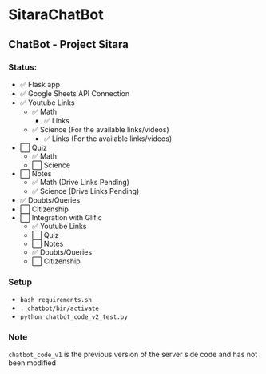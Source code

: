 # SitaraChatBot
## ChatBot - Project Sitara

### Status:

- :white_check_mark: Flask app
- :white_check_mark: Google Sheets API Connection
- :white_check_mark: Youtube Links
  - :white_check_mark: Math
    - :white_check_mark: Links
  - :white_check_mark: Science (For the available links/videos)
    - :white_check_mark: Links (For the available links/videos)
- :white_large_square: Quiz
  - :white_check_mark: Math
  - :white_large_square: Science
- :white_large_square: Notes
  - :white_check_mark: Math (Drive Links Pending)
  - :white_check_mark: Science (Drive Links Pending)
- :white_check_mark: Doubts/Queries
- :white_large_square: Citizenship
- :white_large_square: Integration with Glific
  - :white_check_mark: Youtube Links
  - :white_large_square: Quiz
  - :white_large_square: Notes
  - :white_check_mark: Doubts/Queries
  - :white_large_square: Citizenship 
### Setup

- `bash requirements.sh`
- `. chatbot/bin/activate`
- `python chatbot_code_v2_test.py`

### Note

`chatbot_code_v1` is the previous version of the server side code and has not been modified